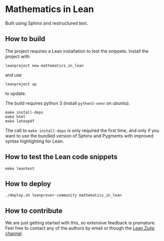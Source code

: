 
Mathematics in Lean
===================

Built using Sphinx and restructured text.

## How to build

The project requires a Lean installation to test the snippets. Install the project with
```
leanproject new mathematics_in_lean
```
and use
```
leanproject up
```
to update.

The build requires python 3 (install `python3-venv` on ubuntu).

```
make install-deps
make html
make latexpdf
```

The call to `make install-deps` is only required the first time, and only if you want to use the bundled version of Sphinx and Pygments with improved syntax highlighting for Lean.

## How to test the Lean code snippets

```
make leantest
```

## How to deploy

```
./deploy.sh leanprover-community mathematics_in_lean
```

## How to contribute

We are just getting started with this, so extensive feedback is premature. Feel free to contact any of the authors by email or though the [Lean Zulip channel](https://leanprover.zulipchat.com/).
